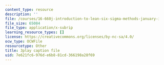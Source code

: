 ```yaml
---
content_type: resource
description: ''
file: /courses/16-660j-introduction-to-lean-six-sigma-methods-january-iap-2012/7e621fc6976de6b881cd366198a28f69_u3Umk_2PVuw.srt
file_size: 65084
file_type: application/x-subrip
learning_resource_types: []
license: https://creativecommons.org/licenses/by-nc-sa/4.0/
ocw_type: OCWFile
resourcetype: Other
title: 3play caption file
uid: 7e621fc6-976d-e6b8-81cd-366198a28f69
---
```

